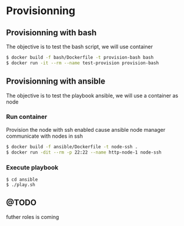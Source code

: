 # Provisionning

## Provisionning with bash
The objective is to test the bash script, we will use container

```bash
$ docker build -f bash/Dockerfile -t provision-bash bash    
$ docker run -it --rm --name test-provision provision-bash 
```

## Provisionning with ansible
The objective is to test the playbook ansible, we will use a container as node

### Run container
Provision the node with ssh enabled cause ansible node manager communicate with nodes in ssh

```bash
$ docker build -f ansible/Dockerfile -t node-ssh .
$ docker run -dit --rm -p 22:22 --name http-node-1 node-ssh
```

### Execute playbook
```
$ cd ansible
$ ./play.sh
```

## @TODO 

futher roles is coming